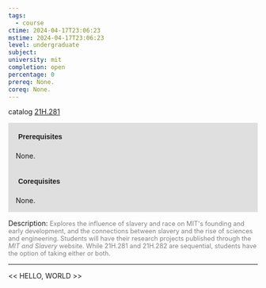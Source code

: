 ```yaml
---
tags:
  - course
ctime: 2024-04-17T23:06:23
mstime: 2024-04-17T23:06:23
level: undergraduate
subject: 
university: mit
completion: open
percentage: 0
prereq: None.
coreq: None.
---
```


catalog [21H.281](http://student.mit.edu/catalog/m21Ha.html#21H.281)

<span style="display: block; padding: 15px; background-color: rgb(100, 100, 100, 0.2);"><font id="m_prereq2359_0" style="display: block; font-family: Arial, sans-serif; font-weight: bold; padding: 5px">Prerequisites</font><br><span id="prereq2359_0">None.</span></span>
<span style="display: block; padding: 15px; background-color: rgb(100, 100, 100, 0.2);"><font id="m_coreq2359_0" style="display: block; font-family: Arial, sans-serif; font-weight: bold; padding: 5px">Corequisites</font><br><span id="coreq2359_0">None.</span></span>

<font style="">Description:</font>
<font style="color: grey; font-size: 0.8rem;">Explores the influence of slavery and race on MIT's founding and early development, and the connections between slavery and the rise of sciences and engineering.  Students will have their research projects published through the <i>MIT and Slavery</i> website.  While 21H.281 and 21H.282 are sequential, students have the option of taking either or both.</font>



---

<< HELLO, WORLD >>
